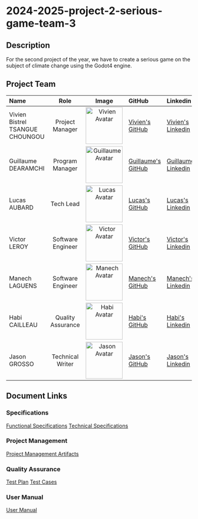 # 2024-2025-project-2-serious-game-team-3

## Description

For the second project of the year, we have to create a serious game on the subject of climate change using the Godot4 engine.

## Project Team

| Name | Role | Image | GitHub | Linkedin|
| :----- | :----------: | :----------: | :---------- | :------ |
| Vivien Bistrel TSANGUE CHOUNGOU | Project Manager | <img src="https://avatars.githubusercontent.com/u/122369054?v=4" width = "100px" alt="Vivien Avatar" > | [Vivien's GitHub](https://github.com/Bistrel2002) | [Vivien's Linkedin](https://www.linkedin.com/in/bistrel-tsangue-603635261/) |
| Guillaume DEARAMCHI | Program Manager | <img src="https://avatars.githubusercontent.com/u/145995909?v=4" width = "100px" alt="Guillaume Avatar"> | [Guillaume's GitHub](https://github.com/Guillaume18100) | [Guillaume's Linkedin](https://www.linkedin.com/in/guillaume-deramchi-a45116293/) |
| Lucas AUBARD | Tech Lead | <img src="https://avatars.githubusercontent.com/u/114394236?v=4" width = "100px" alt="Lucas Avatar"> | [Lucas's GitHub](https://github.com/LucasAub) | [Lucas's Linkedin](https://www.linkedin.com/in/lucas-aubard-596b37251/) |
| Victor LEROY | Software Engineer |<img src="https://avatars.githubusercontent.com/u/97166029?v=4" width = "100px" alt="Victor Avatar"> | [Victor's GitHub](https://github.com/Victor-Leroy) | [Victor's Linkedin](https://www.linkedin.com/in/victor-leroy-64baa3229/) |
| Manech LAGUENS | Software Engineer |<img src="https://avatars.githubusercontent.com/u/146005062?v=4" width = "100px" alt="Manech Avatar"> | [Manech's GitHub](https://github.com/Manech-Laguens) | [Manech's Linkedin](https://www.linkedin.com/in/manech-laguens-020127293/) |
| Habi CAILLEAU | Quality Assurance | <img src="https://avatars.githubusercontent.com/u/145991425?v=4" width = "100px" alt="Habi Avatar"> | [Habi's GitHub](https://github.com/habicll) | [Habi's Linkedin](https://www.linkedin.com/in/habi-cailleau-3b72b5293/) |
| Jason GROSSO | Technical Writer | <img src="https://avatars.githubusercontent.com/u/114397870?v=4" width = "100px" alt="Jason Avatar"> | [Jason's GitHub](https://github.com/JasonGROSSO) | [Jason's Linkedin](https://www.linkedin.com/in/jason-grosso-847b39251/) |

## Document Links

### Specifications

[Functional Specifications](https://github.com/algosup/2024-2025-project-2-serious-game-team-3/blob/documents/documents/Functional%20Specification/functional_specifications.md)
[Technical Specifications](https://github.com/algosup/2024-2025-project-2-serious-game-team-3/blob/documents/documents/Technical%20Specifications/technical_specifications.md)

### Project Management

[Project Management Artifacts](https://github.com/algosup/2024-2025-project-2-serious-game-team-3/tree/documents/documents/Management)

### Quality Assurance

[Test Plan](https://github.com/algosup/2024-2025-project-2-serious-game-team-3/blob/documents/documents/QA/test_plan.md)
[Test Cases](https://github.com/algosup/2024-2025-project-2-serious-game-team-3/blob/documents/documents/QA/test_cases.md)

### User Manual

[User Manual](https://github.com/algosup/2024-2025-project-2-serious-game-team-3/blob/documents/documents/User%20Manual/user_manual.md)
